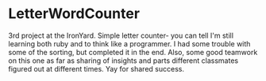 # LetterWordCounter

3rd project at the IronYard. Simple letter counter- you can tell I'm still learning both ruby and to think like a programmer. I had some trouble with some of the sorting, but completed it in the end.  Also, some good teamwork on this one as far as sharing of insights and parts different classmates figured out at different times.  Yay for shared success.